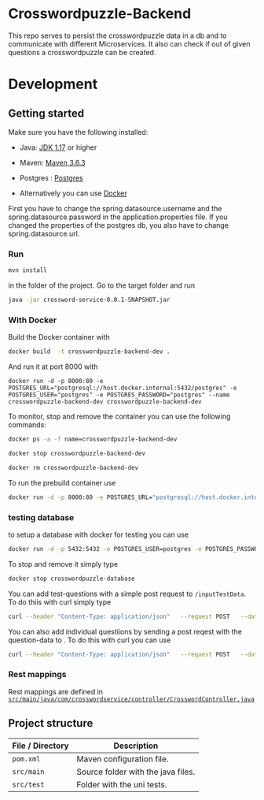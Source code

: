 # Crosswordpuzzle-Backend
This repo serves to persist the crosswordpuzzle data in a db and to communicate with different Microservices.
It also can check if out of given questions a crosswordpuzzle can be created.

# Development
## Getting started
Make sure you have the following installed:

- Java: [JDK 1.17](https://www.oracle.com/java/technologies/javase/jdk17-archive-downloads.html) or higher
- Maven: [Maven 3.6.3](https://maven.apache.org/download.cgi)
- Postgres : [Postgres](https://www.postgresql.org/download/)

- Alternatively you can use [Docker](https://www.docker.com/)

First you have to change the spring.datasource.username and the spring.datasource.password in the application.properties file. If you changed the properties of the postgres db, you also have to change spring.datasource.url.


### Run 
```sh
mvn install
```
in the folder of the project.
Go to the target folder and run 
```sh
java -jar crossword-service-0.0.1-SNAPSHOT.jar
```

### With Docker

Build the Docker container with
```sh
docker build  -t crosswordpuzzle-backend-dev .
```
And run it at port 8000 with 
```
docker run -d -p 8000:80 -e POSTGRES_URL="postgresql://host.docker.internal:5432/postgres" -e POSTGRES_USER="postgres" -e POSTGRES_PASSWORD="postgres" --name crosswordpuzzle-backend-dev crosswordpuzzle-backend-dev
```

To monitor, stop and remove the container you can use the following commands:
```sh
docker ps -a -f name=crosswordpuzzle-backend-dev
```
```sh
docker stop crosswordpuzzle-backend-dev
```
```sh
docker rm crosswordpuzzle-backend-dev
```

To run the prebuild container use
```sh
docker run -d -p 8000:80 -e POSTGRES_URL="postgresql://host.docker.internal:5432/postgres" -e POSTGRES_USER="postgres" -e POSTGRES_PASSWORD="postgres" --name crosswordpuzzle-backend ghcr.io/gamify-it/crosswordpuzzle-backend:latest
```


### testing database
to setup a database with docker for testing you can use
```sh
docker run -d -p 5432:5432 -e POSTGRES_USER=postgres -e POSTGRES_PASSWORD=postgres -e POSTGRES_DB=crosswordpuzzle  --rm --name crosswordpuzzle-database postgres
```
To stop and remove it simply type
```sh
docker stop crosswordpuzzle-database
```
You can add test-questions with a simple post request to `/inputTestData`. To do thiis with curl simply type
```sh
curl --header "Content-Type: application/json"   --request POST   --data '{}'   http://localhost:8080/inputTestData
```
You can also add individual questiions by sending a post reqest with the question-data to . To do this with curl you can use
```sh
curl --header "Content-Type: application/json"   --request POST   --data '[{"question":"Foo?","answer":"Bar"}]'   http://localhost:8080/questions/test
```

### Rest mappings
Rest mappings are defined in [`src/main/java/com/crosswordservice/controller/CrosswordController.java`](src/main/java/com/crosswordservice/controller/CrosswordController.java)

## Project structure

| File / Directory                     | Description                          |
|--------------------------------------|--------------------------------------|
| `pom.xml`                            | Maven configuration file.            |
| `src/main`                           | Source folder with the java files.   |
| `src/test`                           | Folder with the uni tests.           |

